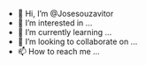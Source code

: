 - 👋 Hi, I’m @Josesouzavitor
- 👀 I’m interested in ...
- 🌱 I’m currently learning ...
- 💞️ I’m looking to collaborate on ...
- 📫 How to reach me ...

<!---
Josesouzavitor/Josesouzavitor is a ✨ special ✨ repository because its `README.md` (this file) appears on your GitHub profile.
You can click the Preview link to take a look at your changes.
--->
